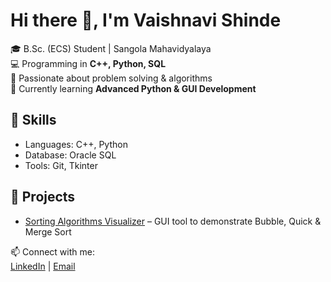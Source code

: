 # Hi there 👋, I'm Vaishnavi Shinde  

🎓 B.Sc. (ECS) Student | Sangola Mahavidyalaya  
💻 Programming in **C++, Python, SQL**  
🚀 Passionate about problem solving & algorithms  
🌱 Currently learning **Advanced Python & GUI Development**  

## 🔧 Skills
- Languages: C++, Python  
- Database: Oracle SQL  
- Tools: Git, Tkinter  

## 📌 Projects
- [Sorting Algorithms Visualizer](#) – GUI tool to demonstrate Bubble, Quick & Merge Sort  

📫 Connect with me:  
[LinkedIn](https://www.linkedin.com/in/vaishnavi-shinde-08b327335?utm_source=share&utm_campaign=share_via&utm_content=profile&utm_medium=android_app) | [Email](mailto:vaishnavishinde8795@gmail.com)  
